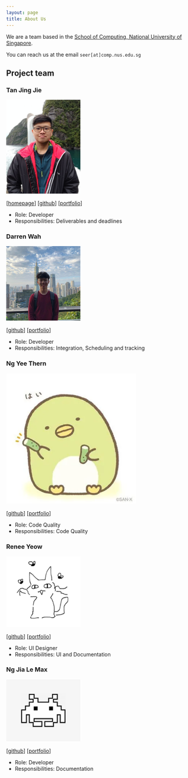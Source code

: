 ```yaml
---
layout: page
title: About Us
---
```


We are a team based in the [School of Computing, National University of Singapore](http://www.comp.nus.edu.sg).

You can reach us at the email `seer[at]comp.nus.edu.sg`

## Project team

### Tan Jing Jie

<img src="images/jj.png" width="200px">

[[homepage](http://www.comp.nus.edu.sg/~damithch)]
[[github](https://github.com/jjtan444)]
[[portfolio](team/johndoe.md)]

* Role: Developer
* Responsibilities: Deliverables and deadlines

### Darren Wah

<img src="images/darrenwah.png" width="200px">

[[github](http://github.com/Darren12345677)]
[[portfolio](team/johndoe.md)]

* Role: Developer
* Responsibilities: Integration, Scheduling and tracking

### Ng Yee Thern

<img src="images/yeethern.png" width="350px">

[[github](http://github.com/AugustDespair)] [[portfolio](team/yeethern.md)]

* Role: Code Quality
* Responsibilities: Code Quality

### Renee Yeow

<img src="images/cat.png" width="200px">

[[github](http://github.com/reneeyeow02)]
[[portfolio](team/johndoe.md)]


* Role: UI Designer
* Responsibilities: UI and Documentation

### Ng Jia Le Max

<img src="images/maxng.png" width="200px">

[[github](http://https://github.com/maxng17/tp)]
[[portfolio](team/johndoe.md)]

* Role: Developer
* Responsibilities: Documentation
